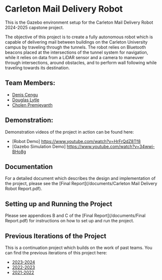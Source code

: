 # Carleton Mail Delivery Robot

This is the Gazebo environment setup for the Carleton Mail Delivery Robot 2024-2025 capstone project.

The objective of this project is to create a fully autonomous robot which is capable of delivering mail between buildings on the Carleton University campus by traveling through the tunnels. The robot relies on Bluetooth beacons placed at the intersections of the tunnel system for navigation, while it relies on data from a LiDAR sensor and a camera to maneuver through intersections, around obstacles, and to perform wall following while traveling towards its destination.



## Team Members:

- [Denis Cengu](https://github.com/deniscengu)
- [Douglas Lytle](https://github.com/douglytle)
- [Cholen Premjeyanth](https://github.com/cholenpremjeyanth)

## Demonstration:

Demonstration videos of the project in action can be found here:
- [Robot Demo] https://www.youtube.com/watch?v=HrFrQdZ8Tf8
- [Gazebo Simulation Demo] https://www.youtube.com/watch?v=34wwi-BHo8g

## Documentation

For a detailed document which describes the design and implementation of the project, please see the [Final Report](/documents/Carleton Mail Delivery Robot Report.pdf).

## Setting up and Running the Project

Please see appendices B and C of the [Final Report](/documents/Final Report.pdf) for instructions on how to set up and run the project.

## Previous Iterations of the Project

This is a continuation project which builds on the work of past teams. You can find the previous iterations of this project here:

- [2023-2024](https://github.com/bardia-p/carleton-mail-delivery-robot)
- [2022-2023](https://github.com/Em-kale/carleton-mail-delivery-robot)
- [2021-2022](https://github.com/SteveWick/carleton-mail-delivery-robot)
